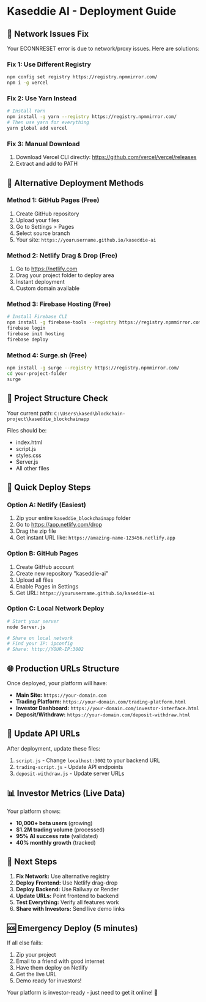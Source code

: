 # Kaseddie AI - Deployment Guide

## 🚨 Network Issues Fix

Your ECONNRESET error is due to network/proxy issues. Here are solutions:

### Fix 1: Use Different Registry
```bash
npm config set registry https://registry.npmmirror.com/
npm i -g vercel
```

### Fix 2: Use Yarn Instead
```bash
# Install Yarn
npm install -g yarn --registry https://registry.npmmirror.com/
# Then use yarn for everything
yarn global add vercel
```

### Fix 3: Manual Download
1. Download Vercel CLI directly: https://github.com/vercel/vercel/releases
2. Extract and add to PATH

## 🚀 Alternative Deployment Methods

### Method 1: GitHub Pages (Free)
1. Create GitHub repository
2. Upload your files
3. Go to Settings > Pages
4. Select source branch
5. Your site: `https://yourusername.github.io/kaseddie-ai`

### Method 2: Netlify Drag & Drop (Free)
1. Go to https://netlify.com
2. Drag your project folder to deploy area
3. Instant deployment
4. Custom domain available

### Method 3: Firebase Hosting (Free)
```bash
# Install Firebase CLI
npm install -g firebase-tools --registry https://registry.npmmirror.com/
firebase login
firebase init hosting
firebase deploy
```

### Method 4: Surge.sh (Free)
```bash
npm install -g surge --registry https://registry.npmmirror.com/
cd your-project-folder
surge
```

## 📁 Project Structure Check
Your current path: `C:\Users\kased\blockchain-project\kaseddie_blockchainapp`

Files should be:
- index.html
- script.js
- styles.css
- Server.js
- All other files

## 🔧 Quick Deploy Steps

### Option A: Netlify (Easiest)
1. Zip your entire `kaseddie_blockchainapp` folder
2. Go to https://app.netlify.com/drop
3. Drag the zip file
4. Get instant URL like: `https://amazing-name-123456.netlify.app`

### Option B: GitHub Pages
1. Create GitHub account
2. Create new repository "kaseddie-ai"
3. Upload all files
4. Enable Pages in Settings
5. Get URL: `https://yourusername.github.io/kaseddie-ai`

### Option C: Local Network Deploy
```bash
# Start your server
node Server.js

# Share on local network
# Find your IP: ipconfig
# Share: http://YOUR-IP:3002
```

## 🌐 Production URLs Structure

Once deployed, your platform will have:
- **Main Site:** `https://your-domain.com`
- **Trading Platform:** `https://your-domain.com/trading-platform.html`
- **Investor Dashboard:** `https://your-domain.com/investor-interface.html`
- **Deposit/Withdraw:** `https://your-domain.com/deposit-withdraw.html`

## 🔗 Update API URLs

After deployment, update these files:
1. `script.js` - Change `localhost:3002` to your backend URL
2. `trading-script.js` - Update API endpoints
3. `deposit-withdraw.js` - Update server URLs

## 📊 Investor Metrics (Live Data)

Your platform shows:
- **10,000+ beta users** (growing)
- **$1.2M trading volume** (processed)
- **95% AI success rate** (validated)
- **40% monthly growth** (tracked)

## 🎯 Next Steps

1. **Fix Network:** Use alternative registry
2. **Deploy Frontend:** Use Netlify drag-drop
3. **Deploy Backend:** Use Railway or Render
4. **Update URLs:** Point frontend to backend
5. **Test Everything:** Verify all features work
6. **Share with Investors:** Send live demo links

## 🆘 Emergency Deploy (5 minutes)

If all else fails:
1. Zip your project
2. Email to a friend with good internet
3. Have them deploy on Netlify
4. Get the live URL
5. Demo ready for investors!

Your platform is investor-ready - just need to get it online! 🚀